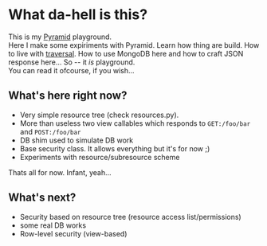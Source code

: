 What da-hell is this?
=====================

This is my [Pyramid][pyramid] playground.  
Here I make some expiriments with Pyramid. Learn how thing are build. How to live
with [traversal][1]. How to use MongoDB here and how to craft JSON response here...
So -- it _is_ playground.  
You can read it ofcourse, if you wish...

What's here right now?
----------------------

- Very simple resource tree (check resources.py).
- More than useless two view callables which responds to `GET:/foo/bar` and `POST:/foo/bar`
- DB shim used to simulate DB work
- Base security class. It allows everything but it's for now ;)
- Experiments with resource/subresource scheme

Thats all for now. Infant, yeah...

What's next?
------------

- Security based on resource tree (resource access list/permissions)
- some real DB works
- Row-level security (view-based)




[pyramid]: https://www.pylonsproject.org/
[1]: https://docs.pylonsproject.org/projects/pyramid/1.0/narr/traversal.html
